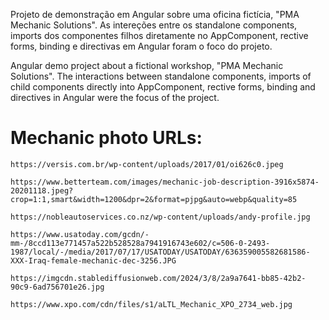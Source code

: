 Projeto de demonstração em Angular sobre uma oficina fictícia, "PMA Mechanic Solutions". As intereções entre os standalone components, imports dos componentes filhos diretamente no AppComponent, rective forms, binding e directivas em Angular foram o foco do projeto.

Angular demo project about a fictional workshop, "PMA Mechanic Solutions". The interactions between standalone components, imports of child components directly into AppComponent, rective forms, binding and directives in Angular were the focus of the project.


# Mechanic photo URLs:
    https://versis.com.br/wp-content/uploads/2017/01/oi626c0.jpeg

    https://www.betterteam.com/images/mechanic-job-description-3916x5874-20201118.jpeg?crop=1:1,smart&width=1200&dpr=2&format=pjpg&auto=webp&quality=85

    https://nobleautoservices.co.nz/wp-content/uploads/andy-profile.jpg

    https://www.usatoday.com/gcdn/-mm-/8ccd113e771457a522b528528a7941916743e602/c=506-0-2493-1987/local/-/media/2017/07/17/USATODAY/USATODAY/636359005582681586-XXX-Iraq-female-mechanic-dec-3256.JPG

    https://imgcdn.stablediffusionweb.com/2024/3/8/2a9a7641-bb85-42b2-90c9-6ad756701e26.jpg

    https://www.xpo.com/cdn/files/s1/aLTL_Mechanic_XPO_2734_web.jpg